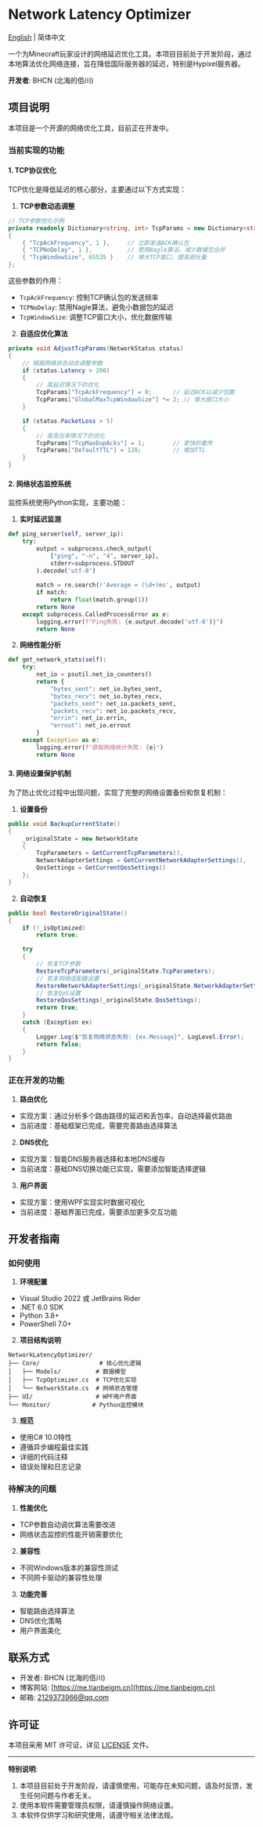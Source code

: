 # Network Latency Optimizer

[English](README_EN.md) | 简体中文

一个为Minecraft玩家设计的网络延迟优化工具。本项目目前处于开发阶段，通过本地算法优化网络连接，旨在降低国际服务器的延迟，特别是Hypixel服务器。

**开发者**: BHCN (北海的佰川)

## 项目说明

本项目是一个开源的网络优化工具，目前正在开发中。

### 当前实现的功能

#### 1. TCP协议优化
TCP优化是降低延迟的核心部分，主要通过以下方式实现：

1. **TCP参数动态调整**
```csharp
// TCP参数优化示例
private readonly Dictionary<string, int> TcpParams = new Dictionary<string, int>
{
    { "TcpAckFrequency", 1 },     // 立即发送ACK确认包
    { "TCPNoDelay", 1 },          // 禁用Nagle算法，减少数据包合并
    { "TcpWindowSize", 65535 }    // 增大TCP窗口，提高吞吐量
};
```

这些参数的作用：
- `TcpAckFrequency`: 控制TCP确认包的发送频率
- `TCPNoDelay`: 禁用Nagle算法，避免小数据包的延迟
- `TcpWindowSize`: 调整TCP窗口大小，优化数据传输

2. **自适应优化算法**
```csharp
private void AdjustTcpParams(NetworkStatus status)
{
    // 根据网络状态动态调整参数
    if (status.Latency > 200)
    {
        // 高延迟情况下的优化
        TcpParams["TcpAckFrequency"] = 0;      // 延迟ACK以减少包数
        TcpParams["GlobalMaxTcpWindowSize"] *= 2; // 增大窗口大小
    }

    if (status.PacketLoss > 5)
    {
        // 高丢包率情况下的优化
        TcpParams["TcpMaxDupAcks"] = 1;        // 更快的重传
        TcpParams["DefaultTTL"] = 128;         // 增加TTL
    }
}
```

#### 2. 网络状态监控系统

监控系统使用Python实现，主要功能：

1. **实时延迟监测**
```python
def ping_server(self, server_ip):
    try:
        output = subprocess.check_output(
            ["ping", "-n", "4", server_ip],
            stderr=subprocess.STDOUT
        ).decode('utf-8')
        
        match = re.search(r'Average = (\d+)ms', output)
        if match:
            return float(match.group(1))
        return None
    except subprocess.CalledProcessError as e:
        logging.error(f"Ping失败: {e.output.decode('utf-8')}")
        return None
```

2. **网络性能分析**
```python
def get_network_stats(self):
    try:
        net_io = psutil.net_io_counters()
        return {
            "bytes_sent": net_io.bytes_sent,
            "bytes_recv": net_io.bytes_recv,
            "packets_sent": net_io.packets_sent,
            "packets_recv": net_io.packets_recv,
            "errin": net_io.errin,
            "errout": net_io.errout
        }
    except Exception as e:
        logging.error(f"获取网络统计失败: {e}")
        return None
```

#### 3. 网络设置保护机制

为了防止优化过程中出现问题，实现了完整的网络设置备份和恢复机制：

1. **设置备份**
```csharp
public void BackupCurrentState()
{
    _originalState = new NetworkState
    {
        TcpParameters = GetCurrentTcpParameters(),
        NetworkAdapterSettings = GetCurrentNetworkAdapterSettings(),
        QosSettings = GetCurrentQosSettings()
    };
}
```

2. **自动恢复**
```csharp
public bool RestoreOriginalState()
{
    if (!_isOptimized)
        return true;

    try
    {
        // 恢复TCP参数
        RestoreTcpParameters(_originalState.TcpParameters);
        // 恢复网络适配器设置
        RestoreNetworkAdapterSettings(_originalState.NetworkAdapterSettings);
        // 恢复QoS设置
        RestoreQosSettings(_originalState.QosSettings);
        return true;
    }
    catch (Exception ex)
    {
        Logger.Log($"恢复网络状态失败: {ex.Message}", LogLevel.Error);
        return false;
    }
}
```

### 正在开发的功能

1. **路由优化**
- 实现方案：通过分析多个路由路径的延迟和丢包率，自动选择最优路由
- 当前进度：基础框架已完成，需要完善路由选择算法

2. **DNS优化**
- 实现方案：智能DNS服务器选择和本地DNS缓存
- 当前进度：基础DNS切换功能已实现，需要添加智能选择逻辑

3. **用户界面**
- 实现方案：使用WPF实现实时数据可视化
- 当前进度：基础界面已完成，需要添加更多交互功能

## 开发者指南

### 如何使用

1. **环境配置**
- Visual Studio 2022 或 JetBrains Rider
- .NET 6.0 SDK
- Python 3.8+
- PowerShell 7.0+

2. **项目结构说明**
```
NetworkLatencyOptimizer/
├── Core/                 # 核心优化逻辑
│   ├── Models/          # 数据模型
│   ├── TcpOptimizer.cs  # TCP优化实现
│   └── NetworkState.cs  # 网络状态管理
├── UI/                  # WPF用户界面
└── Monitor/            # Python监控模块
```

3. **规范**
- 使用C# 10.0特性
- 遵循异步编程最佳实践
- 详细的代码注释
- 错误处理和日志记录

### 待解决的问题

1. **性能优化**
- TCP参数自动调优算法需要改进
- 网络状态监控的性能开销需要优化

2. **兼容性**
- 不同Windows版本的兼容性测试
- 不同网卡驱动的兼容性处理

3. **功能完善**
- 智能路由选择算法
- DNS优化策略
- 用户界面美化

## 联系方式

- 开发者: BHCN (北海的佰川)
- 博客网站: [https://me.tianbeigm.cn](https://me.tianbeigm.cn)
- 邮箱: [2129373966@qq.com](mailto:2129373966@qq.com)


## 许可证

本项目采用 MIT 许可证，详见 [LICENSE](LICENSE) 文件。

---

**特别说明**: 
1. 本项目目前处于开发阶段，请谨慎使用，可能存在未知问题，请及时反馈，发生任何问题与作者无关。
2. 使用本软件需要管理员权限，请谨慎操作网络设置。
3. 本软件仅供学习和研究使用，请遵守相关法律法规。 